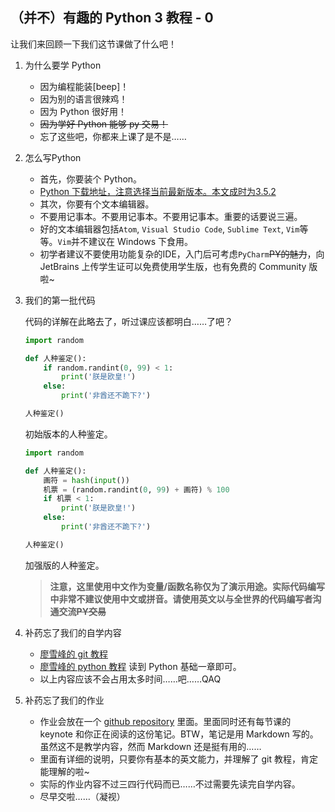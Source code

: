 ## （并不）有趣的 Python 3 教程 - 0

让我们来回顾一下我们这节课做了什么吧！

1. 为什么要学 Python

   * 因为编程能装[beep]！
   * 因为别的语言很辣鸡！
   * 因为 Python 很好用！
   * ~~因为学好 Python 能够 py 交易！~~
   * 忘了这些吧，你都来上课了是不是……

2. 怎么写Python

   * 首先，你要装个 Python。
   * [Python 下载地址，注意选择当前最新版本。本文成时为3.5.2](https://www.python.org)
   * 其次，你要有个文本编辑器。
   * 不要用记事本。不要用记事本。不要用记事本。重要的话要说三遍。
   * 好的文本编辑器包括`Atom`, `Visual Studio Code`, `Sublime Text`, `Vim`等等。`Vim`并不建议在 Windows 下食用。
   * 初学者建议不要使用功能复杂的IDE，入门后可考虑`PyCharm`~~PY的魅力~~，向 JetBrains 上传学生证可以免费使用学生版，也有免费的 Community 版啦~

3. 我们的第一批代码

   代码的详解在此略去了，听过课应该都明白……了吧？

   ```python
   import random

   def 人种鉴定():
       if random.randint(0, 99) < 1:
           print('朕是欧皇!')
       else:
           print('非酋还不跪下?')

   人种鉴定()
   ```

   初始版本的人种鉴定。

   ```python
   import random

   def 人种鉴定():
       画符 = hash(input())
       机票 = (random.randint(0, 99) + 画符) % 100
       if 机票 < 1:
           print('朕是欧皇!')
       else:
           print('非酋还不跪下?')

   人种鉴定()
   ```

   加强版的人种鉴定。

   > **注意，这里使用中文作为变量/函数名称仅为了演示用途。实际代码编写中非常不建议使用中文或拼音。请使用英文以与全世界的代码编写者沟通交流~~PY交易~~**

4. 补药忘了我们的自学内容

   * [廖雪峰的 git 教程](http://www.liaoxuefeng.com/wiki/0013739516305929606dd18361248578c67b8067c8c017b000)
   * [廖雪峰的 python 教程](http://www.liaoxuefeng.com/wiki/0014316089557264a6b348958f449949df42a6d3a2e542c000) 读到 Python 基础一章即可。
   * 以上内容应该不会占用太多时间……吧……QAQ

5. 补药忘了我们的作业

   * 作业会放在一个 [github repository](https://github.com/SHSTuringClub/pyTutorial) 里面。里面同时还有每节课的 keynote 和你正在阅读的这份笔记。BTW，笔记是用 Markdown 写的。虽然这不是教学内容，然而 Markdown 还是挺有用的……
   * 里面有详细的说明，只要你有基本的英文能力，并理解了 git 教程，肯定能理解的啦~
   * 实际的作业内容不过三四行代码而已……不过需要先读完自学内容。
   * 尽早交啦……（凝视）